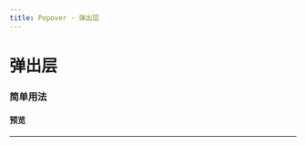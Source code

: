 ```yaml
---
title: Popover - 弹出层
---
```

# 弹出层
### 简单用法
#### 预览
<hr><br>
<ClientOnly>
  <popover-demo></popover-demo>
</ClientOnly>